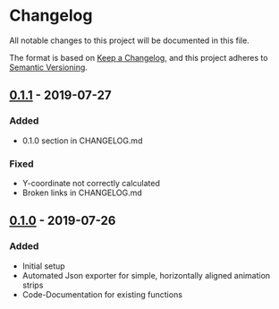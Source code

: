 # Changelog
All notable changes to this project will be documented in this file.

The format is based on [Keep a Changelog](https://keepachangelog.com/en/1.0.0/),
and this project adheres to [Semantic Versioning](https://semver.org/spec/v2.0.0.html).

## [0.1.1](https://github.com/MXN97/aseprite-simple-json/compare/v0.1.0...v0.1.1) - 2019-07-27

### Added
- 0.1.0 section in CHANGELOG.md

### Fixed
- Y-coordinate not correctly calculated
- Broken links in CHANGELOG.md

## [0.1.0](https://github.com/MXN97/aseprite-simple-json/releases/tag/v0.1.0) - 2019-07-26

### Added
- Initial setup
- Automated Json exporter for simple, horizontally aligned animation strips
- Code-Documentation for existing functions
